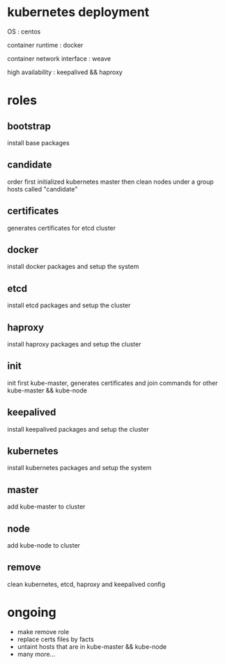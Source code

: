 # kubernetes deployment

OS : centos

container runtime : docker

container network interface : weave

high availability : keepalived && haproxy

# roles

## bootstrap

install base packages

## candidate

order first initialized kubernetes master then clean nodes under a group hosts called "candidate"

## certificates

generates certificates for etcd cluster

## docker

install docker packages and setup the system

## etcd

install etcd packages and setup the cluster

## haproxy

install haproxy packages and setup the cluster

## init

init first kube-master, generates certificates and join commands for other kube-master && kube-node

## keepalived

install keepalived packages and setup the cluster

## kubernetes

install kubernetes packages and setup the system

## master

add kube-master to cluster

## node

add kube-node to cluster

## remove

clean kubernetes, etcd, haproxy and keepalived config

# ongoing

- make remove role
- replace certs files by facts
- untaint hosts that are in kube-master && kube-node
- many more...